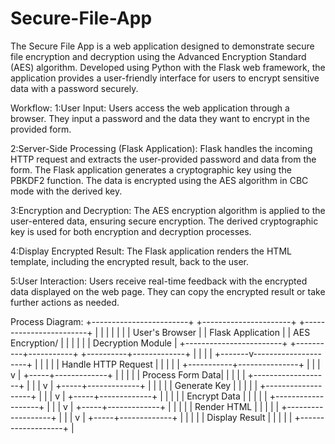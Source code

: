 # Secure-File-App
The Secure File App is a web application designed to demonstrate secure file encryption and decryption using the Advanced Encryption Standard (AES) algorithm. Developed using Python with the Flask web framework, the application provides a user-friendly interface for users to encrypt sensitive data with a password securely.


Workflow:
1:User Input:
Users access the web application through a browser.
They input a password and the data they want to encrypt in the provided form.

2:Server-Side Processing (Flask Application):
Flask handles the incoming HTTP request and extracts the user-provided password and data from the form.
The Flask application generates a cryptographic key using the PBKDF2 function.
The data is encrypted using the AES algorithm in CBC mode with the derived key.

3:Encryption and Decryption:
The AES encryption algorithm is applied to the user-entered data, ensuring secure encryption.
The derived cryptographic key is used for both encryption and decryption processes.

4:Display Encrypted Result:
The Flask application renders the HTML template, including the encrypted result, back to the user.

5:User Interaction:
Users receive real-time feedback with the encrypted data displayed on the web page.
They can copy the encrypted result or take further actions as needed.

Process Diagram:
+------------------------+       +----------------------+       +------------------------+
|                        |       |                      |       |                        |
|      User's Browser    |       |   Flask Application  |       |   AES Encryption/      |
|                        |       |                      |       |    Decryption Module   |
+------------------------+       +----------+-----------+       +----------+-------------+
                                            |                            |
                                            |                            |
                                    +-------v---------------------+  |
                                    |                           |  |
                                    |  Handle HTTP Request     |  |
                                    |                           |  |
                                    +-----------+---------------+  |
                                                |                  |
                                                v                  |
                                          +-----+-------------+    |
                                          |                   |    |
                                          |  Process Form Data|    |
                                          |                   |    |
                                          +-------------------+    |
                                                |                  |
                                                v                  |
                                          +-----+-------------+    |
                                          |                   |    |
                                          | Generate Key      |    |
                                          |                   |    |
                                          +-------------------+    |
                                                |                  |
                                                v                  |
                                          +-----+-------------+    |
                                          |                   |    |
                                          |  Encrypt Data     |    |
                                          |                   |    |
                                          +-------------------+    |
                                                |                  |
                                                v                  |
                                          +-----+-------------+    |
                                          |                   |    |
                                          |  Render HTML      |    |
                                          |                   |    |
                                          +-------------------+    |
                                                |                  |
                                                v                  |
                                          +-----+-------------+    |
                                          |                   |    |
                                          |   Display Result  |    |
                                          |                   |    |
                                          +-------------------+    |
